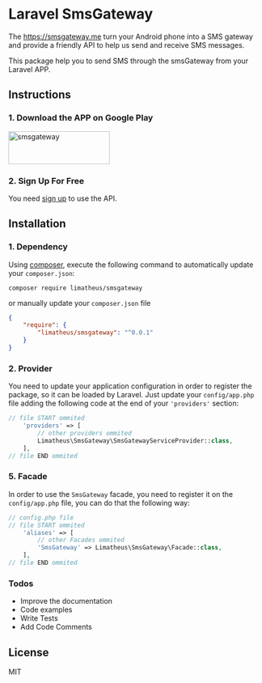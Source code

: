 # Laravel SmsGateway

The https://smsgateway.me turn your Android phone into a SMS gateway and provide a friendly API to help us send and receive SMS messages.

This package help you to send SMS through the smsGateway from your Laravel APP.

## Instructions

### 1. Download the APP on Google Play
<a href="https://play.google.com/store/apps/details?id=networked.solutions.sms.gateway.api" target="_blank"><img src="https://smsgateway.me/assets/img/badge-google-play.svg" width="200" height="65" alt="smsgateway"/></a>

### 2. Sign Up For Free
You need <a href="https://play.google.com/store/apps/details?id=networked.solutions.sms.gateway.api" target="_blank">sign up</a> to use the API.

## Installation
### 1. Dependency

Using <a href="https://getcomposer.org/" target="_blank">composer</a>, execute the following command to automatically update your `composer.json`:

```shell
composer require limatheus/smsgateway
```

or manually update your `composer.json` file

```json
{
    "require": {
        "limatheus/smsgateway": "^0.0.1"
    }
}
```

### 2. Provider

You need to update your application configuration in order to register the package, so it can be loaded by Laravel. Just update your `config/app.php` file adding the following code at the end of your `'providers'` section:

```php
// file START ommited
    'providers' => [
        // other providers ommited
        Limatheus\SmsGateway\SmsGatewayServiceProvider::class,
    ],
// file END ommited
```

### 5. Facade
In order to use the `SmsGateway` facade, you need to register it on the `config/app.php` file, you can do that the following way:

```php
// config.php file
// file START ommited
    'aliases' => [
        // other Facades ommited
        'SmsGateway' => Limatheus\SmsGateway\Facade::class,
    ],
// file END ommited
```

### Todos

 - Improve the documentation
 - Code examples
 - Write Tests
 - Add Code Comments
 
License
----

MIT
